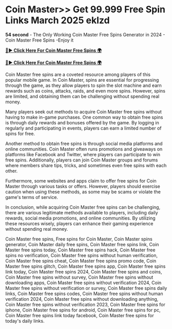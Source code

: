 # Coin Master>> Get 99.999 Free Spin Links March 2025 eklzd

**54 second** - The Only Working Coin Master Free Spins Generator in 2024 - Coin Master Free Spins -Enjoy it

[**🔴► Click Here For Coin Master Free Spins 🌍**](https://moroccino.github.io/CoinMaster/)

[**🔴► Click Here For Coin Master Free Spins 🌍**](https://moroccino.github.io/CoinMaster/)

 
Coin Master free spins are a coveted resource among players of this popular mobile game. In Coin Master, spins are essential for progressing through the game, as they allow players to spin the slot machine and earn rewards such as coins, attacks, raids, and even more spins. However, spins are limited, and obtaining them can be challenging without spending real money.

Many players seek out methods to acquire Coin Master free spins without having to make in-game purchases. One common way to obtain free spins is through daily rewards and bonuses offered by the game. By logging in regularly and participating in events, players can earn a limited number of spins for free.

Another method to obtain free spins is through social media platforms and online communities. Coin Master often runs promotions and giveaways on platforms like Facebook and Twitter, where players can participate to win free spins. Additionally, players can join Coin Master groups and forums where members share tips, tricks, and sometimes even free spins with each other.

Furthermore, some websites and apps claim to offer free spins for Coin Master through various tasks or offers. However, players should exercise caution when using these methods, as some may be scams or violate the game's terms of service.

In conclusion, while acquiring Coin Master free spins can be challenging, there are various legitimate methods available to players, including daily rewards, social media promotions, and online communities. By utilizing these resources wisely, players can enhance their gaming experience without spending real money.

Coin Master free spins, Free spins for Coin Master, Coin Master spins generator, Coin Master daily free spins, Coin Master free spins link, Coin Master free spins today, Coin Master free spins hack, Coin Master free spins no verification, Coin Master free spins without human verification, Coin Master free spins cheat, Coin Master free spins promo code, Coin Master free spins glitch, Coin Master free spins app, Coin Master free spins link today, Coin Master free spins 2024, Coin Master free spins and coins, Coin Master free spins without survey, Coin Master free spins without downloading apps, Coin Master free spins without verification 2024, Coin Master free spins without verification or survey, Coin Master free spins daily links, Coin Master free spins codes, Coin Master free spins without human verification 2024, Coin Master free spins without downloading anything, Coin Master free spins without verification 2023, Coin Master free spins for iphone, Coin Master free spins for android, Coin Master free spins for pc, Coin Master free spins link today facebook, Coin Master free spins for today's daily links.
